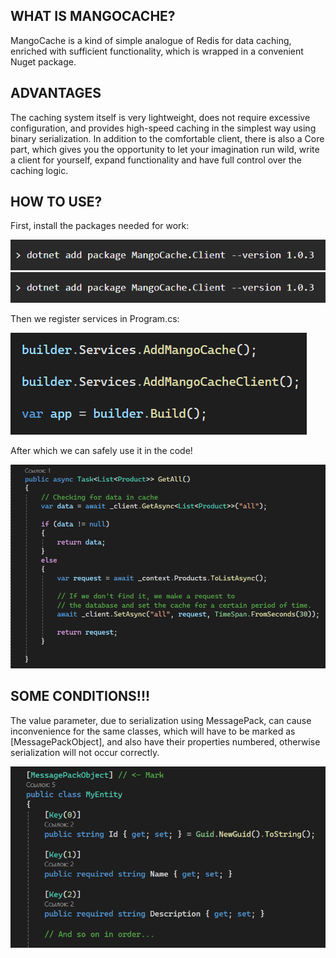 ## WHAT IS MANGOCACHE?

MangoCache is a kind of simple analogue of Redis for data caching, enriched with sufficient functionality, which is wrapped in a convenient Nuget package.

## ADVANTAGES

The caching system itself is very lightweight, does not require excessive configuration, and provides high-speed caching in the simplest way using binary serialization.
In addition to the comfortable client, there is also a Core part, which gives you the opportunity to let your imagination run wild, write a client for yourself, expand functionality and have full control over the caching logic.

## HOW TO USE?

First, install the packages needed for work:

![client](https://github.com/yokohama-spirit/MangoCache/raw/main/src/picts/install_client.png)
![core](https://github.com/yokohama-spirit/MangoCache/raw/main/src/picts/install_client.png)

Then we register services in Program.cs:

![programcs](https://github.com/yokohama-spirit/MangoCache/raw/main/src/picts/programcs.png)

After which we can safely use it in the code!

![example](https://github.com/yokohama-spirit/MangoCache/raw/main/src/picts/example.png)

## SOME CONDITIONS!!!

The value parameter, due to serialization using MessagePack, can cause inconvenience for the same classes, which will have to be marked as [MessagePackObject], and also have their properties numbered, otherwise serialization will not occur correctly.

![entity](https://github.com/yokohama-spirit/MangoCache/raw/main/src/picts/entity.png)
